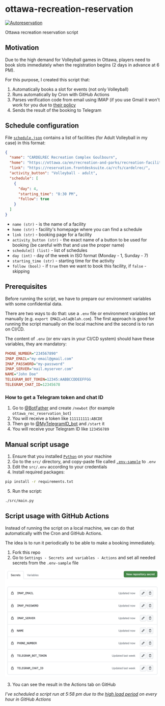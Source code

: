 # ottawa-recreation-reservation

[![Autoreservation](https://github.com/Amet13/ottawa-recreation-reservation/actions/workflows/autoreservation.yaml/badge.svg)](https://github.com/Amet13/ottawa-recreation-reservation/actions/workflows/autoreservation.yaml)

Ottawa recreation reservation script

## Motivation

Due to the high demand for Volleyball games in Ottawa, players need to book slots immediately when the registration begins (2 days in advance at 6 PM).

For this purpose, I created this script that:

1. Automatically books a slot for events (not only Volleyball)
2. Runs automatically by Cron with GitHub Actions
3. Parses verification code from email using IMAP (if you use Gmail it won't work for you due to [their policy](https://support.google.com/accounts/answer/6010255)
4. Sends the result of the booking to Telegram

## Schedule configuration

File [`schedule.json`](schedule.json) contains a list of facilities (for Adult Volleyball in my case) in this format:

```json
{
  "name": "CARDELREC Recreation Complex Goulbourn",
  "home": "https://ottawa.ca/en/recreation-and-parks/recreation-facilities/facility-listing/cardelrec-recreation-complex-goulbourn",
  "link": "https://reservation.frontdesksuite.ca/rcfs/cardelrec/",
  "activity_button": "Volleyball - adult",
  "schedule": [
    {
      "day": 4,
      "starting_time": "8:30 PM",
      "follow": true
    }
  ]
}
```

- `name (str)` - is the name of a facility
- `home (str)` - facility's homepage where you can find a schedule
- `link (str)` - booking page for a facility
- `activity_button (str)` - the exact name of a button to be used for booking (be careful with that and use the proper name)
- `schedule[] (list)` - list of schedules
- `day (int)` - day of the week in ISO format (Monday - 1, Sunday - 7)
- `starting_time (str)` - starting time for the activity
- `follow (bool)` - if `true` then we want to book this facility, if `false` - skipping


## Prerequisites

Before running the script, we have to prepare our environment variables with some confidential data.

There are two ways to do that: use a `.env` file or environment variables set manually (e.g. `export EMAIL=bla@blah.com`).
The first approach is good for running the script manually on the local machine and the second is to run on CI/CD.

The content of `.env` (or env vars in your CI/CD system) should have these variables, they are mandatory:

```ini
PHONE_NUMBER="234567890"
IMAP_EMAIL="my-email@gmail.com"
IMAP_PASSWORD="my-password"
IMAP_SERVER="mail.myserver.com"
NAME="John Doe"
TELEGRAM_BOT_TOKEN=12345:AABBCCDDEEFFGG
TELEGRAM_CHAT_ID=12345678
```

### How to get a Telegram token and chat ID

1. Go to [@BotFather](https://t.me/BotFather) and create `/newbot` (for example `ottawa_rec_reservation_bot`)
2. You will receive a token like `111111111:ABCDE`
3. Then go to [@MyTelegramID_bot](https://t.me/MyTelegramID_bot) and `/start` it
4. You will receive your Telegram ID like `123456789`

## Manual script usage

1. Ensure that you installed [`Python`](https://www.python.org/downloads/) on your machine
2. Go to the `src/` directory, and copy-paste file called [`.env-sample`](src/.env-sample) to `.env`
3. Edit the `src/.env` according to your credentials
4. Install required packages:

```bash
pip install -r requirements.txt
```

5. Run the script:

```bash
./src/main.py
```

## Script usage with GitHub Actions

Instead of running the script on a local machine, we can do that automatically with the Cron and GitHub Actions.

The idea is to run it periodically to be able to make a booking immediately.

1. Fork this repo
2. Go to `Settings - Secrets and variables - Actions` and set all needed secrets from the `.env-sample` file

![](img/secrets.png)

3. You can see the result in the Actions tab on GitHub

*I've scheduled a script run at 5:58 pm due to the [high load period](https://docs.github.com/en/actions/using-workflows/events-that-trigger-workflows#schedule) on every hour in GitHub Actions*
